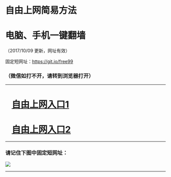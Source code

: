 ﻿# 自由上网简易方法

# 电脑、手机一键翻墙

（2017/10/09 更新，网址有效）

固定短网址：https://git.io/free99

### （微信如打不开，请转到浏览器打开）


***





# &nbsp;&nbsp; <a href="http://ft43532695.fwq-tz-1001.info/fwqtz01.html?t=100900124649 " target="_blank">自由上网入口1</a>
# &nbsp;&nbsp; <a href="http://ft2818230282.fwq-tz-1002.info/fwqtz02.html?t=10090018218 " target="_blank">自由上网入口2</a>
***

### 请记住下图中固定短网址：

<img src="https://s3-us-west-2.amazonaws.com/fwq-1001/yjfq-20170905okok.png" /> 


***

